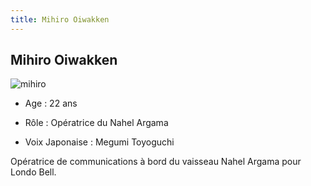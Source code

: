 ```yaml
---
title: Mihiro Oiwakken
---
```


Mihiro Oiwakken
---------------


![mihiro](/images/stories/saga/unicorn/persos/fed/mihiro.jpg)
- Age : 22 ans
  
- Rôle : Opératrice du Nahel Argama
  
- Voix Japonaise : Megumi Toyoguchi



Opératrice de communications à bord du vaisseau Nahel Argama pour Londo Bell.

